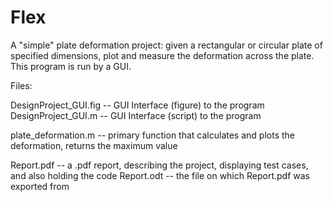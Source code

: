 # Flex

A "simple" plate deformation project: given a rectangular or circular plate of specified dimensions,
 plot and measure the deformation across the plate. This program is run by a GUI.

Files:

DesignProject_GUI.fig -- GUI Interface (figure) to the program
DesignProject_GUI.m -- GUI Interface (script) to the program

plate_deformation.m -- primary function that calculates and plots the deformation, returns the maximum value

Report.pdf -- a .pdf report, describing the project, displaying test cases, and also holding the code
Report.odt -- the file on which Report.pdf was exported from